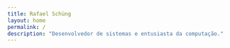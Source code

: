```yaml
---
title: Rafael Schüng
layout: home
permalink: /
description: "Desenvolvedor de sistemas e entusiasta da computação."
---
```

